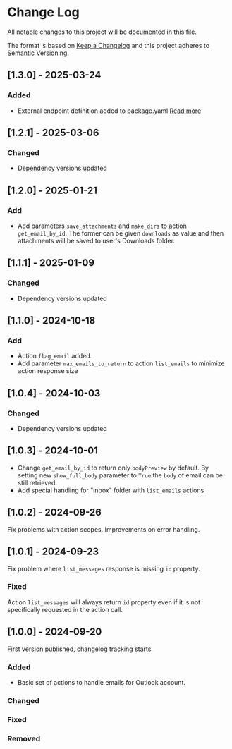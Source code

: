 # Change Log

All notable changes to this project will be documented in this file.

The format is based on [Keep a Changelog](http://keepachangelog.com/)
and this project adheres to [Semantic Versioning](http://semver.org/).

## [1.3.0] - 2025-03-24

### Added

- External endpoint definition added to package.yaml [Read more](https://sema4.ai/docs/team-edition/marketplace/snowflake-admin#managing-external-access)

## [1.2.1] - 2025-03-06

### Changed

- Dependency versions updated

## [1.2.0] - 2025-01-21

### Add

- Add parameters `save_attachments` and `make_dirs` to action `get_email_by_id`.
  The former can be given `downloads` as value and then attachments will be saved
  to user's Downloads folder.

## [1.1.1] - 2025-01-09

### Changed

- Dependency versions updated

## [1.1.0] - 2024-10-18

### Add

- Action `flag_email` added.
- Add parameter `max_emails_to_return` to action `list_emails` to minimize action response size

## [1.0.4] - 2024-10-03

### Changed

- Dependency versions updated

## [1.0.3] - 2024-10-01

- Change `get_email_by_id` to return only `bodyPreview` by default.
  By setting new `show_full_body` parameter to `True` the `body` of email can be
  still retrieved.
- Add special handling for "inbox" folder with `list_emails` actions

## [1.0.2] - 2024-09-26

Fix problems with action scopes. Improvements on error handling.

## [1.0.1] - 2024-09-23

Fix problem where `list_messages` response is missing `id` property.

### Fixed

Action `list_messages` will always return `id` property even if it
is not specifically requested in the action call.

## [1.0.0] - 2024-09-20

First version published, changelog tracking starts.

### Added

- Basic set of actions to handle emails for Outlook account.

### Changed

### Fixed

### Removed

